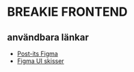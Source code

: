 # BREAKIE FRONTEND

## användbara länkar

- [Post-its Figma](https://www.figma.com/file/HM3ueAJ9GFHlDY3iISn5FI/Toolie-2022?node-id=0%3A1)
- [Figma UI skisser](https://www.figma.com/file/b458QeWuLJqlBoudQITgX3/Toolie-2021)
